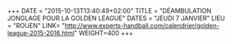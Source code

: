 +++
DATE = "2015-10-13T13:40:49+02:00"
TITLE = "DÉAMBULATION JONGLAGE POUR LA GOLDEN LEAGUE"
DATES = "JEUDI 7 JANVIER"
LIEU = "ROUEN"
LINK= "http://www.experts-handball.com/calendrier/golden-league-2015-2016.html"
WEIGHT=400
+++

